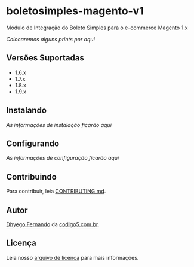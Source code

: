 # boletosimples-magento-v1
Módulo de Integração do Boleto Simples para o e-commerce Magento 1.x

*Colocaremos alguns prints por aqui*


## Versões Suportadas
- 1.6.x
- 1.7.x
- 1.8.x
- 1.9.x


## Instalando
*As informações de instalação ficarão aqui*


## Configurando
*As informações de configuração ficarão aqui*


## Contribuindo
Para contribuir, leia [CONTRIBUTING.md](https://github.com/BoletoSimples/boletosimples-magento-v1/blob/master/CONTRIBUTING.md).


## Autor
[Dhyego Fernando](https://github.com/dhyegofernando) da [codigo5.com.br](https://www.codigo5.com.br).


## Licença
Leia nosso [arquivo de licença](https://github.com/BoletoSimples/boletosimples-magento-v1/blob/master/LICENSE) para mais informações.
